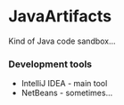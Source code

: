 # JavaArtifacts

Kind of Java code sandbox...

### Development tools

* IntelliJ IDEA - main tool
* NetBeans - sometimes...

